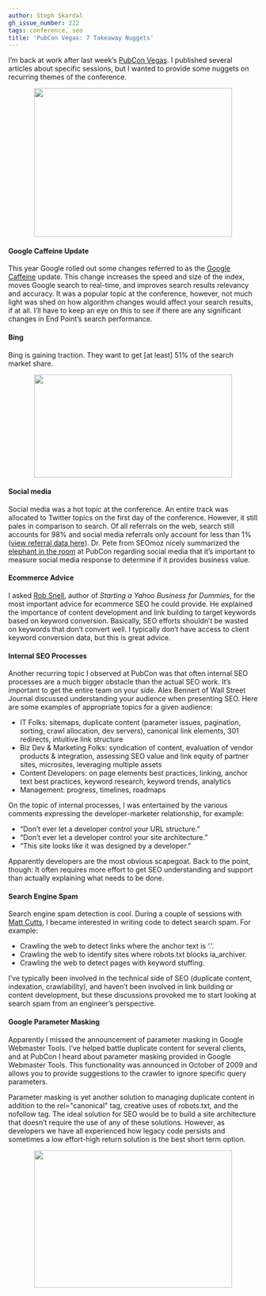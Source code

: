 ```yaml
---
author: Steph Skardal
gh_issue_number: 222
tags: conference, seo
title: 'PubCon Vegas: 7 Takeaway Nuggets'
---
```


I’m back at work after last week’s [PubCon Vegas](https://www.pubcon.com/). I published several articles about specific sessions, but I wanted to provide some nuggets on recurring themes of the conference.

<a href="/blog/2009/11/16/pubcon-vegas-7-takeaway-nuggets/image-0-big.jpeg" onblur="try {parent.deselectBloggerImageGracefully();} catch(e) {}"><img alt="" border="0" id="BLOGGER_PHOTO_ID_5404762489849624482" src="/blog/2009/11/16/pubcon-vegas-7-takeaway-nuggets/image-0.jpeg" style="display:block; margin:0px auto 10px; text-align:center;cursor:pointer; cursor:hand;width: 400px; height: 300px;"/></a>

#### Google Caffeine Update

This year Google rolled out some changes referred to as the [Google Caffeine](https://mashable.com/2009/08/10/google-caffeine/) update. This change increases the speed and size of the index, moves Google search to real-time, and improves search results relevancy and accuracy. It was a popular topic at the conference, however, not much light was shed on how algorithm changes would affect your search results, if at all. I’ll have to keep an eye on this to see if there are any significant changes in End Point’s search performance.

#### Bing

Bing is gaining traction. They want to get [at least] 51% of the search market share.

<a href="/blog/2009/11/16/pubcon-vegas-7-takeaway-nuggets/image-1-big.jpeg" onblur="try {parent.deselectBloggerImageGracefully();} catch(e) {}"><img alt="" border="0" id="BLOGGER_PHOTO_ID_5404762491452538162" src="/blog/2009/11/16/pubcon-vegas-7-takeaway-nuggets/image-1.jpeg" style="display:block; margin:0px auto 10px; text-align:center;cursor:pointer; cursor:hand;width: 400px; height: 208px;"/></a>

#### Social media

Social media was a hot topic at the conference. An entire track was allocated to Twitter topics on the first day of the conference. However, it still pales in comparison to search. Of all referrals on the web, search still accounts for 98% and social media referrals only account for less than 1% ([view referral data here](https://web.archive.org/web/20091129014325/http://chitika.com/research/2009/social-vs-search/)). Dr. Pete from SEOmoz nicely summarized the [elephant in the room](https://www.seomoz.org/blog/is-social-media-roi-unmeasurable) at PubCon regarding social media that it’s important to measure social media response to determine if it provides business value.

#### Ecommerce Advice

I asked [Rob Snell](https://www.robsnell.com/), author of *Starting a Yahoo Business for Dummies*, for the most important advice for ecommerce SEO he could provide. He explained the importance of content development and link building to target keywords based on keyword conversion. Basically, SEO efforts shouldn’t be wasted on keywords that don’t convert well. I typically don’t have access to client keyword conversion data, but this is great advice.

#### Internal SEO Processes

Another recurring topic I observed at PubCon was that often internal SEO processes are a much bigger obstacle than the actual SEO work. It’s important to get the entire team on your side. Alex Bennert of Wall Street Journal discussed understanding your audience when presenting SEO. Here are some examples of appropriate topics for a given audience:

- IT Folks: sitemaps, duplicate content (parameter issues, pagination, sorting, crawl allocation, dev servers), canonical link elements, 301 redirects, intuitive link structure
- Biz Dev & Marketing Folks: syndication of content, evaluation of vendor products & integration, assessing SEO value and link equity of partner sites, microsites, leveraging multiple assets
- Content Developers: on page elements best practices, linking, anchor text best practices, keyword research, keyword trends, analytics
- Management: progress, timelines, roadmaps

On the topic of internal processes, I was entertained by the various comments expressing the developer-marketer relationship, for example:

- “Don’t ever let a developer control your URL structure.”
- “Don’t ever let a developer control your site architecture.”
- “This site looks like it was designed by a developer.”

Apparently developers are the most obvious scapegoat. Back to the point, though: It often requires more effort to get SEO understanding and support than actually explaining what needs to be done.

#### Search Engine Spam

Search engine spam detection is cool. During a couple of sessions with [Matt Cutts](https://www.mattcutts.com/), I became interested in writing code to detect search spam. For example:

- Crawling the web to detect links where the anchor text is ‘.’.
- Crawling the web to identify sites where robots.txt blocks ia_archiver.
- Crawling the web to detect pages with keyword stuffing.

I’ve typically been involved in the technical side of SEO (duplicate content, indexation, crawlability), and haven’t been involved in link building or content development, but these discussions provoked me to start looking at search spam from an engineer’s perspective.

#### Google Parameter Masking

Apparently I missed the announcement of parameter masking in Google Webmaster Tools. I’ve helped battle duplicate content for several clients, and at PubCon I heard about parameter masking provided in Google Webmaster Tools. This functionality was announced in October of 2009 and allows you to provide suggestions to the crawler to ignore specific query parameters.

Parameter masking is yet another solution to managing duplicate content in addition to the rel="canonical" tag, creative uses of robots.txt, and the nofollow tag. The ideal solution for SEO would be to build a site architecture that doesn’t require the use of any of these solutions. However, as developers we have all experienced how legacy code persists and sometimes a low effort-high return solution is the best short term option.

<a href="/blog/2009/11/16/pubcon-vegas-7-takeaway-nuggets/image-2-big.png" onblur="try {parent.deselectBloggerImageGracefully();} catch(e) {}"><img alt="" border="0" id="BLOGGER_PHOTO_ID_5404762496685302306" src="/blog/2009/11/16/pubcon-vegas-7-takeaway-nuggets/image-2.png" style="display:block; margin:0px auto 10px; text-align:center;cursor:pointer; cursor:hand;width: 400px; height: 277px;"/></a>
